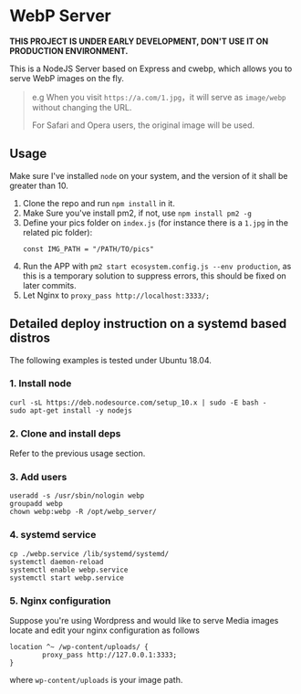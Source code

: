 # WebP Server

**THIS PROJECT IS UNDER EARLY DEVELOPMENT, DON'T USE IT ON PRODUCTION ENVIRONMENT.**

This is a NodeJS Server based on Express and cwebp, which allows you to serve WebP images on the fly.

> e.g When you visit `https://a.com/1.jpg`，it will serve as `image/webp` without changing the URL.
>
> For Safari and Opera users, the original image will be used.

## Usage

Make sure I've installed `node` on your system, and the version of it shall be greater than 10.

1. Clone the repo and run `npm install` in it.
2. Make Sure you've install pm2, if not, use `npm install pm2 -g`
3. Define your pics folder on `index.js` (for instance there is a `1.jpg` in the related pic folder):
	```
	const IMG_PATH = "/PATH/TO/pics"
	```
4. Run the APP with `pm2 start ecosystem.config.js --env production`, as this is a temporary solution to suppress errors, this should be fixed on later commits.
5. Let Nginx to `proxy_pass http://localhost:3333/;`

## Detailed deploy instruction on a systemd based distros
The following examples is tested under Ubuntu 18.04.
### 1. Install node
```shell script
curl -sL https://deb.nodesource.com/setup_10.x | sudo -E bash -
sudo apt-get install -y nodejs
```
### 2. Clone and install deps
Refer to the previous usage section.
### 3. Add users
```shell script
useradd -s /usr/sbin/nologin webp
groupadd webp
chown webp:webp -R /opt/webp_server/
```
### 4. systemd service
```shell script
cp ./webp.service /lib/systemd/systemd/
systemctl daemon-reload
systemctl enable webp.service
systemctl start webp.service
```
### 5. Nginx configuration
Suppose you're using Wordpress and would like to serve Media images locate and edit your nginx configuration as follows
```
location ^~ /wp-content/uploads/ {
        proxy_pass http://127.0.0.1:3333;
}
```
where `wp-content/uploads` is your image path.